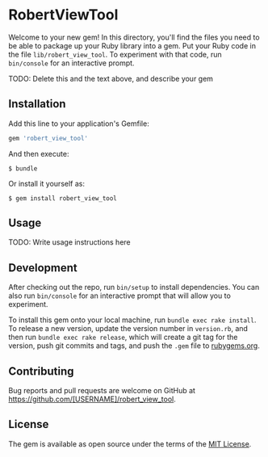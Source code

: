 # RobertViewTool

Welcome to your new gem! In this directory, you'll find the files you need to be able to package up your Ruby library into a gem. Put your Ruby code in the file `lib/robert_view_tool`. To experiment with that code, run `bin/console` for an interactive prompt.

TODO: Delete this and the text above, and describe your gem

## Installation

Add this line to your application's Gemfile:

```ruby
gem 'robert_view_tool'
```

And then execute:

    $ bundle

Or install it yourself as:

    $ gem install robert_view_tool

## Usage

TODO: Write usage instructions here

## Development

After checking out the repo, run `bin/setup` to install dependencies. You can also run `bin/console` for an interactive prompt that will allow you to experiment.

To install this gem onto your local machine, run `bundle exec rake install`. To release a new version, update the version number in `version.rb`, and then run `bundle exec rake release`, which will create a git tag for the version, push git commits and tags, and push the `.gem` file to [rubygems.org](https://rubygems.org).

## Contributing

Bug reports and pull requests are welcome on GitHub at https://github.com/[USERNAME]/robert_view_tool.

## License

The gem is available as open source under the terms of the [MIT License](https://opensource.org/licenses/MIT).
